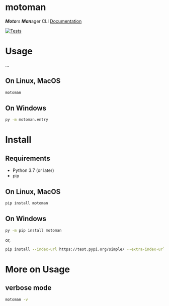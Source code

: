 # motoman
***Moto***rs ***Man***ager CLI
[Documentation](https://motorsmanager-cli.readthedocs.io/en/latest/#motoman)



[![Tests](https://github.com/TechnocultureResearch/MotorsManager-CLI/actions/workflows/python-package.yml/badge.svg?branch=dev)](https://github.com/TechnocultureResearch/MotorsManager-CLI/actions/workflows/python-package.yml)


# Usage
...

## On Linux, MacOS
```bash
motoman
```

## On Windows
```cmd
py -m motoman.entry
```

# Install

## Requirements
- Python 3.7 (or later)
- pip

## On Linux, MacOS
```bash
pip install motoman
```

## On Windows
```cmd
py -m pip install motoman
```

or, 

```bash
pip install --index-url https://test.pypi.org/simple/ --extra-index-url https://pypi.org/simple motoman
```

# More on Usage
## verbose mode
```bash
motoman -v
```

